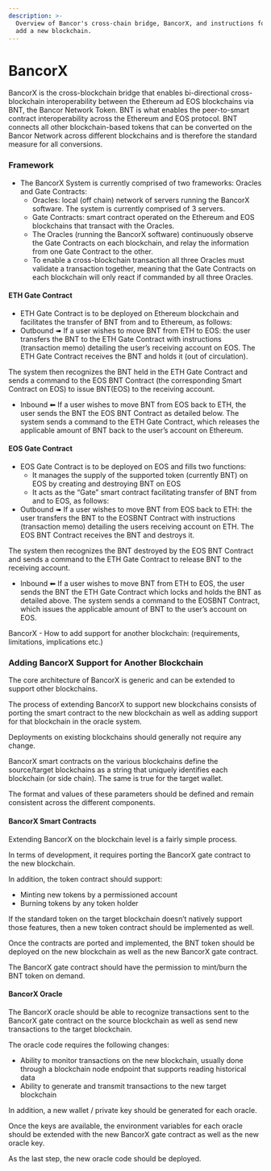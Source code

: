 ```yaml
---
description: >-
  Overview of Bancor's cross-chain bridge, BancorX, and instructions for how to
  add a new blockchain.
---
```


# BancorX

BancorX is the cross-blockchain bridge that enables bi-directional cross-blockchain interoperability between the Ethereum ad EOS blockchains via BNT, the Bancor Network Token. BNT is what enables the peer-to-smart contract interoperability across the Ethereum and EOS protocol. BNT connects all other blockchain-based tokens that can be converted on the Bancor Network across different blockchains and is therefore the standard measure for all conversions. 

### **Framework**

* The BancorX System is currently comprised of two frameworks: Oracles and Gate Contracts: 
  * Oracles: local \(off chain\) network of servers running the BancorX software. The system is currently comprised of 3 servers.
  * Gate Contracts: smart contract operated on the Ethereum and EOS blockchains that transact with the Oracles.     
  * The Oracles \(running the BancorX software\) continuously observe the Gate Contracts on each blockchain, and relay the information from one Gate Contract to the other.
  * To enable a cross-blockchain transaction all three Oracles must validate a transaction together, meaning that the Gate Contracts on each blockchain will only react if commanded by all three Oracles.

#### ETH Gate Contract

* ETH Gate Contract is to be deployed on Ethereum blockchain and facilitates the transfer of BNT from and to Ethereum, as follows:
* Outbound ➠ If a user wishes to move BNT from ETH to EOS: the user transfers the BNT to the ETH Gate Contract with instructions \(transaction memo\) detailing the user’s receiving account on EOS. The ETH Gate Contract receives the BNT and holds it \(out of circulation\).

The system then recognizes the BNT held in the ETH Gate Contract and sends a command to the EOS BNT Contract \(the corresponding Smart Contract on EOS\) to issue BNT\(EOS\) to the receiving account.  

* Inbound ⬅ If a user wishes to move BNT from EOS back to ETH, the user sends the BNT the EOS BNT Contract as detailed below. The system sends a command to the ETH Gate Contract, which releases the applicable amount of BNT back to the user’s account on Ethereum.

#### EOS Gate Contract

* EOS Gate Contract is to be deployed on EOS and fills two functions:
  * It manages the supply of the supported token \(currently BNT\) on EOS by creating and destroying BNT on EOS
  * It acts as the “Gate” smart contract facilitating transfer of BNT from and to EOS, as follows:
* Outbound ➠ If a user wishes to move BNT from EOS back to ETH: the user transfers the BNT to the EOSBNT Contract with instructions \(transaction memo\) detailing  the users receiving account on ETH. The EOS BNT Contract receives the BNT and destroys it.

The system then recognizes the BNT destroyed by the EOS BNT Contract and sends a command to the ETH Gate Contract to release BNT to the receiving account.  

* Inbound ⬅ If a user wishes to move BNT from ETH to EOS, the user sends the BNT the ETH Gate Contract which locks and holds the BNT as detailed above. The system sends a command to the EOSBNT Contract, which issues the applicable amount of BNT to the user’s account on EOS.

BancorX - How to add support for another blockchain:  \(requirements, limitations, implications etc.\)  


### Adding BancorX Support for Another Blockchain

The core architecture of BancorX is generic and can be extended to support other blockchains.

The process of extending BancorX to support new blockchains consists of porting the smart contract to the new blockchain as well as adding support for that blockchain in the oracle system.

Deployments on existing blockchains should generally not require any change.

BancorX smart contracts on the various blockchains define the source/target blockchains as a string that uniquely identifies each blockchain \(or side chain\). The same is true for the target wallet.

The format and values of these parameters should be defined and remain consistent across the different components.  


#### BancorX Smart Contracts

Extending BancorX on the blockchain level is a fairly simple process.

In terms of development, it requires porting the BancorX gate contract to the new blockchain.

In addition, the token contract should support:

* Minting new tokens by a permissioned account
* Burning tokens by any token holder

If the standard token on the target blockchain doesn’t natively support those features, then a new token contract should be implemented as well.  


Once the contracts are ported and implemented, the BNT token should be deployed on the new blockchain as well as the new BancorX gate contract.

The BancorX gate contract should have the permission to mint/burn the BNT token on demand.  


#### BancorX Oracle

The BancorX oracle should be able to recognize transactions sent to the BancorX gate contract on the source blockchain as well as send new transactions to the target blockchain.

The oracle code requires the following changes:

* Ability to monitor transactions on the new blockchain, usually done through a blockchain node endpoint that supports reading historical data
* Ability to generate and transmit transactions to the new target blockchain

In addition, a new wallet / private key should be generated for each oracle.

Once the keys are available, the environment variables for each oracle should be extended with  the new BancorX gate contract as well as the new oracle key.

As the last step, the new oracle code should be deployed.  


